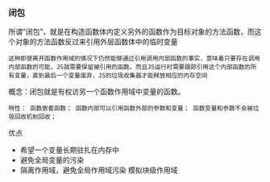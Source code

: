 
### 闭包

所谓“闭包”，就是在构造函数体内定义另外的函数作为目标对象的方法函数，而这个对象的方法函数反过来引用外层函数体中的临时变量

`这种即使离开函数作用域的情况下仍然能够通过引用调用内部函数的事实，意味着只要存在调用内部函数的可能，JS就需要保留被引用的函数。而且JS运行时需要跟踪引用这个内部函数的所有变量，直到最后一个变量废弃，JS的垃圾收集器才能释放相应的内存空间`


概念：闭包就是有权访另一个函数作用域中变量的函数。

`特性： 函数嵌套函数； 函数内部可以引用函数外部的参数和变量； 函数变量和参数不会被垃圾回收机制回收；`

优点

- 希望一个变量长期驻扎在内存中
- 避免全局变量的污染
- 隔离作用域，避免全局作用域污染 模拟块级作用域
